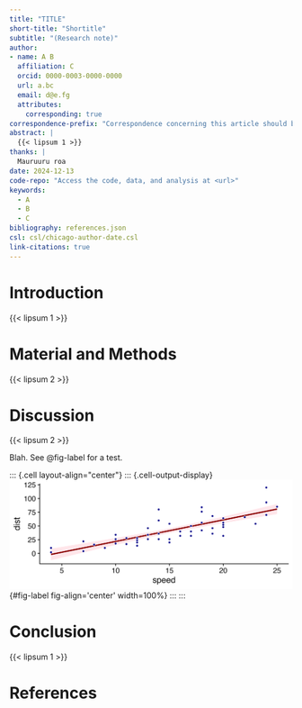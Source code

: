```yaml
---
title: "TITLE"
short-title: "Shortitle"
subtitle: "(Research note)"
author:
- name: A B
  affiliation: C
  orcid: 0000-0003-0000-0000
  url: a.bc
  email: d@e.fg
  attributes:
    corresponding: true
correspondence-prefix: "Correspondence concerning this article should be addressed to"
abstract: |
  {{< lipsum 1 >}}
thanks: |
  Mauruuru roa
date: 2024-12-13
code-repo: "Access the code, data, and analysis at <url>"
keywords:
  - A
  - B
  - C
bibliography: references.json
csl: csl/chicago-author-date.csl
link-citations: true
---
```













# Introduction







{{< lipsum 1 >}}












# Material and Methods






{{< lipsum 2 >}}













# Discussion







{{< lipsum 2 >}}











Blah. 
See @fig-label for a test.






::: {.cell layout-align="center"}
::: {.cell-output-display}
![Figure Title](manuscript_files/figure-docx/fig-label-1.png){#fig-label fig-align='center' width=100%}
:::
:::






# Conclusion







{{< lipsum 1 >}}












# References

